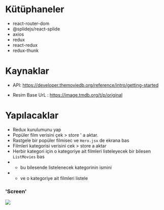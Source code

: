 # Kütüphaneler

- react-router-dom
- @splidejs/react-splide
- axios
- redux
- react-redux
- redux-thunk

# Kaynaklar

- API: https://developer.themoviedb.org/reference/intro/getting-started

- Resim Base UrL : https://image.tmdb.org/t/p/original

# Yapılacaklar

- Redux kurulumunu yap
- Popüler film verisini çek > store ' a aktar.
- Rastgele bir popüler filmisec ve `Hero.jsx` de ekrana bas
- Filmleri kategorisi verisini cek > store a aktar
- Herbir kategori için o kategoriye ait filmleri listeleyecek bir bilesen `ListMovies` bas
- - bu bilesende listelenecek kategorinin ismini
- - ve o kategoriye ait filmleri listele

### 'Screen'

![](netflixscreen.gif)
